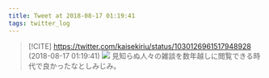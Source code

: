 ```yaml
---
title: Tweet at 2018-08-17 01:19:41
tags: twitter_log
---
```


> [!CITE] https://twitter.com/kaisekiriu/status/1030126961517948928 (2018-08-17 01:19:41)
> ![](https://twitter.com/kaisekiriu/status/1030126961517948928)
> 見知らぬ人々の雑談を数年越しに閲覧できる時代で良かったなとしみじみ。
